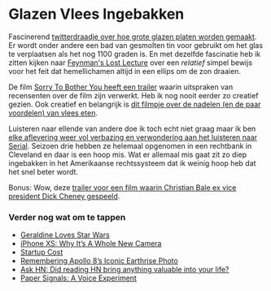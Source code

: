 # Glazen Vlees Ingebakken

Fascinerend [twitterdraadje over hoe grote glazen platen worden gemaakt](https://twitter.com/marcantoinefon/status/999740699758157824). Er wordt onder andere een bad van gesmolten tin voor gebruikt om het glas te verplaatsen als het nog 1100 graden is. En met dezelfde fascinatie heb ik zitten kijken naar [Feynman's Lost Lecture](https://www.youtube.com/watch?v=xdIjYBtnvZU) over een _relatief_ simpel bewijs voor het feit dat hemellichamen altijd in een ellips om de zon draaien.

De film [Sorry To Bother You heeft een trailer](https://www.youtube.com/watch?v=XeISaoQDh2g&feature=share) waarin uitspraken van recensenten over de film zijn verwerkt. Heb ik nog nooit eerder zo creatief gezien. Ook creatief en belangrijk is  [dit filmpje over de nadelen (en de paar voordelen) van vlees eten](https://youtu.be/NxvQPzrg2Wg). 

Luisteren naar ellende van andere doe ik toch echt niet graag maar ik ben [elke aflevering weer vol verbazing en verwondering aan het luisteren naar Serial](https://serialpodcast.org/how-to-listen). Seizoen drie hebben ze helemaal opgenomen in een rechtbank in Cleveland en daar is een hoop mis. Wat er allemaal mis gaat zit zo diep ingebakken in het Amerikaanse rechtssysteem dat ik weinig hoop heb dat het snel beter wordt.

Bonus: Wow, deze [trailer voor een film waarin Christian Bale ex vice president Dick Cheney gespeeld](https://www.youtube.com/watch?v=g09a9laLh0k). 

### Verder nog wat om te tappen

- [Geraldine Loves Star Wars](https://www.youtube.com/watch?v=HBBwXAPNLr0&feature=youtu.be)
- [iPhone XS: Why It’s A Whole New Camera](https://blog.halide.cam/iphone-xs-why-its-a-whole-new-camera-ddf9780d714c)
- [Startup Cost](https://www.startupcosts.co/)
- [Remembering Apollo 8’s Iconic Earthrise Photo](https://kottke.org/18/10/remembering-apollo-8s-iconic-earthrise-photo)
- [Ask HN: Did reading HN bring anything valuable into your life?](https://news.ycombinator.com/item?id=18151061)
- [Paper Signals: A Voice Experiment](https://papersignals.withgoogle.com/)

